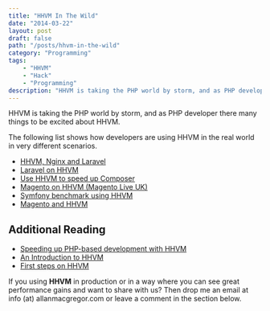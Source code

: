 ```yaml
---
title: "HHVM In The Wild"
date: "2014-03-22"
layout: post
draft: false
path: "/posts/hhvm-in-the-wild"
category: "Programming"
tags:
    - "HHVM"
    - "Hack"
    - "Programming"
description: "HHVM is taking the PHP world by storm, and as PHP developer there many things to be excited about HHVM."
---
```


HHVM is taking the PHP world by storm, and as PHP developer there many things to be excited about HHVM.

The following list shows how developers are using HHVM in the real world in very different scenarios.

- [HHVM, Nginx and Laravel](https://fideloper.com/hhvm-nginx-laravel)
- [Laravel on HHVM](https://dmiller.io/blog/2014/01/04/laravel-on-hhvm/)
- [Use HHVM to speed up Composer](https://markvaneijk.com/use-hhvm-to-speed-up-composer)
- [Magento on HHVM (Magento Live UK)](https://docs.google.com/presentation/d/18HIS06kjYjVR5Km9JiSu0iZcSIHlQIEP3C4--hFfcfE/edit?pli=1#slide=id.p16)
- [Symfony benchmark using HHVM](https://www.alexfu.it/2013/10/22/symfony-benchmark-on-hhvm.html)
- [Magento and HHVM](https://coderoncode.com/2014/02/17/magento-hhvm.html)



## Additional Reading
- [Speeding up PHP-based development with HHVM](https://www.facebook.com/notes/facebook-engineering/speeding-up-php-based-development-with-hiphop-vm/10151170460698920)
- [An Introduction to HHVM](https://coderoncode.com/2013/07/24/introduction-hhvm.html)
- [First steps on HHVM](https://coderoncode.com/2013/07/27/first-steps-on-hhvm.html)

If you using **HHVM** in production or in a way where you can see great performance gains and want to share with us? Then drop me an email at info (at) allanmacgregor.com or leave a comment in the section below.
